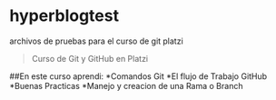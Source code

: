 # hyperblogtest
archivos de pruebas para el curso de git platzi 
>Curso de Git y GitHub en Platzi

##En este curso aprendi:
*Comandos Git
*El flujo de Trabajo GitHub
*Buenas Practicas
*Manejo y creacion de una Rama o Branch